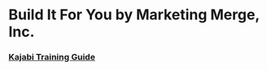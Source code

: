 # Build It For You by Marketing Merge, Inc.

### <a href="https://marketingmerge.github.io/Kajabi-Training-Guide/" alt="Kajabi Training Guide" target="_blank"> Kajabi Training Guide </a>

